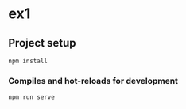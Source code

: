 # ex1

## Project setup
```
npm install
```

### Compiles and hot-reloads for development
```
npm run serve
```